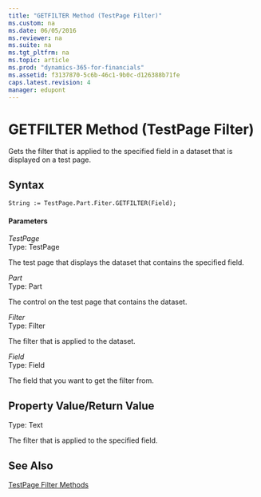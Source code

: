 ```yaml
---
title: "GETFILTER Method (TestPage Filter)"
ms.custom: na
ms.date: 06/05/2016
ms.reviewer: na
ms.suite: na
ms.tgt_pltfrm: na
ms.topic: article
ms.prod: "dynamics-365-for-financials"
ms.assetid: f3137870-5c6b-46c1-9b0c-d126388b71fe
caps.latest.revision: 4
manager: edupont
---
```

# GETFILTER Method (TestPage Filter)
Gets the filter that is applied to the specified field in a dataset that is displayed on a test page.  
  
## Syntax  
  
```  
String := TestPage.Part.Fiter.GETFILTER(Field);  
```  
  
#### Parameters  
 *TestPage*  
 Type: TestPage  
  
 The test page that displays the dataset that contains the specified field.  
  
 *Part*  
 Type: Part  
  
 The control on the test page that contains the dataset.  
  
 *Filter*  
 Type: Filter  
  
 The filter that is applied to the dataset.  
  
 *Field*  
 Type: Field  
  
 The field that you want to get the filter from.  
  
## Property Value/Return Value  
 Type: Text  
  
 The filter that is applied to the specified field.  
  
## See Also  
 [TestPage Filter Methods](TestPage-Filter-Methods.md)
